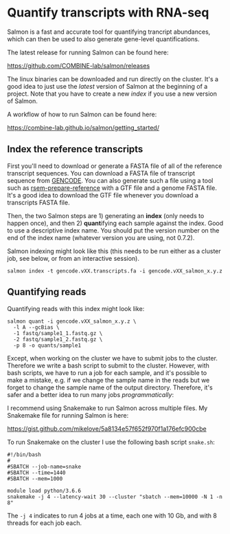 # Quantify transcripts with RNA-seq

Salmon is a fast and accurate tool for quantifying trancript
abundances, which can then be used to also generate gene-level
quantifications.

The latest release for running Salmon can be found here:

<https://github.com/COMBINE-lab/salmon/releases>

The linux binaries can be downloaded and run directly on the cluster. It's a good idea to just use the *latest* version of Salmon at the beginning of a project. Note that you have to create a new *index* if you use a new version of Salmon.

A workflow of how to run Salmon can be found here:

<https://combine-lab.github.io/salmon/getting_started/>

## Index the reference transcripts

First you'll need to download or generate a FASTA file of all of the
reference transcript sequences. You can download a FASTA file of transcript
sequence from
[GENCODE](https://www.gencodegenes.org/). You can also generate such a
file using a tool such as
[rsem-prepare-reference](http://deweylab.biostat.wisc.edu/rsem/rsem-prepare-reference.html)
with a GTF file and a genome FASTA file. It's a good idea to download
the GTF file whenever you download a transcripts FASTA file.

Then, the two Salmon steps are 1) generating an **index** (only needs to happen once), 
and then 2) **quant**ifying each sample against the index. Good to use a descriptive index name.
You should put the version number on the end of the index name (whatever 
version you are using, not 0.7.2).

Salmon indexing might look like this (this needs to be run either as a 
cluster job, see below, or from an interactive session).

```
salmon index -t gencode.vXX.transcripts.fa -i gencode.vXX_salmon_x.y.z
```

## Quantifying reads 

Quantifying reads with this index might look like:

```
salmon quant -i gencode.vXX_salmon_x.y.z \
  -l A --gcBias \
  -1 fastq/sample1_1.fastq.gz \
  -2 fastq/sample1_2.fastq.gz \
  -p 8 -o quants/sample1
```

Except, when working on the cluster we have to submit jobs to the cluster.
Therefore we write a bash script to submit to the cluster. However,
with bash scripts, we have to run a job for each sample, and it's
possible to make a mistake, e.g. if we change the sample name in the reads
but we forget to change the sample name of the output directory. 
Therefore, it's safer and a better idea to run many jobs *programmatically*:

I recommend using Snakemake to run Salmon across multiple files. My
Snakemake file for running Salmon is here:

<https://gist.github.com/mikelove/5a8134e57f652f970f1a176efc900cbe>

To run Snakemake on the cluster I use the following bash script
`snake.sh`:

```
#!/bin/bash
#
#SBATCH --job-name=snake
#SBATCH --time=1440
#SBATCH --mem=1000

module load python/3.6.6
snakemake -j 4 --latency-wait 30 --cluster "sbatch --mem=10000 -N 1 -n 8"
```

The `-j 4` indicates to run 4 jobs at a time, each one with 10 Gb, and
with 8 threads for each job each.
